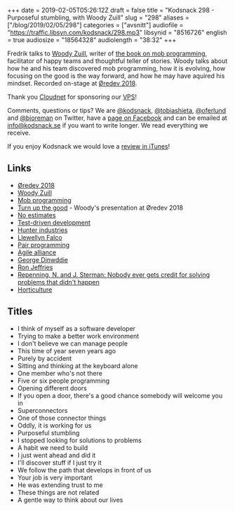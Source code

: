 +++
date = 2019-02-05T05:26:12Z
draft = false
title = "Kodsnack 298 - Purposeful stumbling, with Woody Zuill"
slug = "298"
aliases = ["/blog/2019/02/05/298"]
categories = ["avsnitt"]
audiofile = "https://traffic.libsyn.com/kodsnack/298.mp3"
libsynid = "8516726"
english = true
audiosize = "18564328"
audiolength = "38:32"
+++

Fredrik talks to [Woody Zuill](https://twitter.com/woodyzuill), writer of [the book on mob programming](https://leanpub.com/mobprogramming), facilitator of happy teams and thoughtful teller of stories. Woody talks about how he and his team discovered mob programming, how it is evolving, how focusing on the good is the way forward, and how he may have aquired his mindset. Recorded on-stage at [Øredev 2018](http://oredev.org/2018/home).

Thank you [Cloudnet](http://www.cloudnet.se) for sponsoring our [VPS](http://en.wikipedia.org/wiki/Virtual_private_server)!

Comments, questions or tips? We are [@kodsnack](https://www.twitter.com/kodsnack), [@tobiashieta](https://www.twitter.com/tobiashieta), [@oferlund](https://www.twitter.com/oferlund) and [@bjoreman](https://www.twitter.com/bjoreman) on Twitter, have a [page on Facebook](https://www.facebook.com/kodsnack) and can be emailed at [info@kodsnack.se](mailto:info@kodsnack.se) if you want to write longer. We read everything we receive.

If you enjoy Kodsnack we would love a [review in iTunes](http://itunes.apple.com/se/podcast/kodsnack/id561631498?l=en)!

## Links ##
* [Øredev 2018](http://oredev.org/2018/home)
* [Woody Zuill](https://twitter.com/woodyzuill)
* [Mob programming](https://en.wikipedia.org/wiki/Mob_programming)
* [Turn up the good](http://oredev.org/2018/sessions/turn-up-the-good) - Woody's presentation at Øredev 2018
* [No estimates](https://medium.com/@neil2killick/noestimates-part-1-doing-scrum-without-estimates-b42c4a453dc6)
* [Test-driven development](https://en.wikipedia.org/wiki/Test-driven_development)
* [Hunter industries](https://en.wikipedia.org/wiki/Hunter_Industries)
* [Llewellyn Falco](https://twitter.com/llewellynfalco)
* [Pair programming](https://en.wikipedia.org/wiki/Pair_programming)
* [Agile alliance](https://www.agilealliance.org/)
* [George Dinwddie](http://blog.gdinwiddie.com/)
* [Ron Jeffries](https://en.wikipedia.org/wiki/Ron_Jeffries)
* [Repenning, N. and J. Sterman: Nobody ever gets credit for solving problems that didn't happen](http://web.mit.edu/nelsonr/www/CMR_Getting_Quality_v1.0.html)
* [Horticulture](https://en.wikipedia.org/wiki/Horticulture)

## Titles ##
* I think of myself as a software developer
* Trying to make a better work environment
* I don't believe we can manage people
* This time of year seven years ago
* Purely by accident
* Sitting and thinking at the keyboard alone
* One member who's not there
* Five or six people programming
* Opening different doors
* If you open a door, there's a good chance somebody will welcome you in
* Superconnectors
* One of those connector things
* Oddly, it is working for us
* Purposeful stumbling
* I stopped looking for solutions to problems
* A habit we need to build
* I just went ahead and did it
* I'll discover stuff if I just try it
* We follow the path that develops in front of us
* Your job is very important
* He was extending trust to me
* These things are not related
* A gentle way to think about our lives